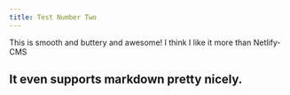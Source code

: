```yaml
---
title: Test Number Two
---
```


This is smooth and buttery and awesome! I think I like it more than Netlify-CMS

## It even supports markdown pretty nicely.
